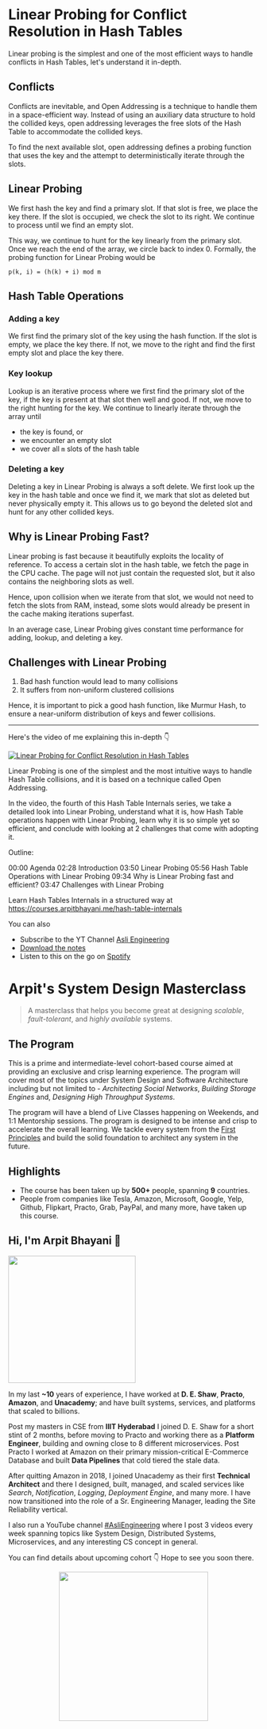 Linear Probing for Conflict Resolution in Hash Tables
===


Linear probing is the simplest and one of the most efficient ways to handle conflicts in Hash Tables, let's understand it in-depth.

## Conflicts

Conflicts are inevitable, and Open Addressing is a technique to handle them in a space-efficient way. Instead of using an auxiliary data structure to hold the collided keys, open addressing leverages the free slots of the Hash Table to accommodate the collided keys.

To find the next available slot, open addressing defines a probing function that uses the key and the attempt to deterministically iterate through the slots.

## Linear Probing

We first hash the key and find a primary slot. If that slot is free, we place the key there. If the slot is occupied, we check the slot to its right. We continue to process until we find an empty slot.

This way, we continue to hunt for the key linearly from the primary slot. Once we reach the end of the array, we circle back to index 0. Formally, the probing function for Linear Probing would be

```
p(k, i) = (h(k) + i) mod m
```

## Hash Table Operations

### Adding a key

We first find the primary slot of the key using the hash function. If the slot is empty, we place the key there. If not, we move to the right and find the first empty slot and place the key there.

### Key lookup

Lookup is an iterative process where we first find the primary slot of the key, if the key is present at that slot then well and good. If not, we move to the right hunting for the key. We continue to linearly iterate through the array until

- the key is found, or
- we encounter an empty slot
- we cover all `m` slots of the hash table

### Deleting a key

Deleting a key in Linear Probing is always a soft delete. We first look up the key in the hash table and once we find it, we mark that slot as deleted but never physically empty it. This allows us to go beyond the deleted slot and hunt for any other collided keys.

## Why is Linear Probing Fast?

Linear probing is fast because it beautifully exploits the locality of reference. To access a certain slot in the hash table, we fetch the page in the CPU cache. The page will not just contain the requested slot, but it also contains the neighboring slots as well.

Hence, upon collision when we iterate from that slot, we would not need to fetch the slots from RAM, instead, some slots would already be present in the cache making iterations superfast.

In an average case, Linear Probing gives constant time performance for adding, lookup, and deleting a key.

## Challenges with Linear Probing

1. Bad hash function would lead to many collisions
2. It suffers from non-uniform clustered collisions

Hence, it is important to pick a good hash function, like Murmur Hash, to ensure a near-uniform distribution of keys and fewer collisions.
<hr />


<p>Here's the video of me explaining this in-depth 👇‍</p>

[![Linear Probing for Conflict Resolution in Hash Tables](https://i.ytimg.com/vi/5QKAXG25hig/mqdefault.jpg)](https://www.youtube.com/watch?v=5QKAXG25hig)

Linear Probing is one of the simplest and the most intuitive ways to handle Hash Table collisions, and it is based on a technique called Open Addressing.

In the video, the fourth of this Hash Table Internals series, we take a detailed look into Linear Probing, understand what it is, how Hash Table operations happen with Linear Probing, learn why it is so simple yet so efficient, and conclude with looking at 2 challenges that come with adopting it.

Outline:

00:00 Agenda
02:28 Introduction
03:50 Linear Probing
05:56 Hash Table Operations with Linear Probing
09:34 Why is Linear Probing fast and efficient?
03:47 Challenges with Linear Probing

Learn Hash Tables Internals in a structured way at https://courses.arpitbhayani.me/hash-table-internals

You can also
 - Subscribe to the YT Channel [Asli Engineering](https://youtube.com/c/ArpitBhayani)
 - [Download the notes](https://drive.google.com/file/d/1hqt-b4fQEXwFEgiEUVIUe5qoynpYXDb0/view?usp=sharing)
 - Listen to this on the go on [Spotify](https://open.spotify.com/show/7qMoamm2iZQrsPVm6IQLoD)

# Arpit's System Design Masterclass

> A masterclass that helps you become great at designing _scalable_, _fault-tolerant_, and _highly available_ systems.

## The Program

This is a prime and intermediate-level cohort-based course aimed at providing an exclusive and crisp learning experience. The program will cover most of the topics under System Design and Software Architecture including but not limited to - _Architecting Social Networks_, _Building Storage Engines_ and, _Designing High Throughput Systems_.

The program will have a blend of Live Classes happening on Weekends, and 1:1 Mentorship sessions. The program is designed to be intense and crisp to accelerate the overall learning. We tackle every system from the [First Principles](https://en.wikipedia.org/wiki/First_principle) and build the solid foundation to architect any system in the future.


## Highlights

 - The course has been taken up by __500+__ people, spanning __9__ countries.
 - People from companies like Tesla, Amazon, Microsoft, Google, Yelp, Github, Flipkart, Practo, Grab, PayPal, and many more, have taken up this course.


## Hi, I'm Arpit Bhayani 👋

<img width="256px" src="https://arpitbhayani.me/static/img/arpit.jpg" />

In my last **~10** years of experience, I have worked at **D. E. Shaw**, **Practo**, **Amazon**, and **Unacademy**; and have built systems, services, and platforms that scaled to billions.

Post my masters in CSE from **IIIT Hyderabad** I joined D. E. Shaw for a short stint of 2 months, before moving to Practo and working there as a **Platform Engineer**, building and owning close to 8 different microservices. Post Practo I worked at Amazon on their primary mission-critical E-Commerce Database and built **Data Pipelines** that cold tiered the stale data.

After quitting Amazon in 2018, I joined Unacademy as their first **Technical Architect** and there I designed, built, managed, and scaled services like _Search_, _Notification_, _Logging_, _Deployment Engine_, and many more. I have now transitioned into the role of a Sr. Engineering Manager, leading the Site Reliability vertical.

I also run a YouTube channel [#AsliEngineering](https://www.youtube.com/c/ArpitBhayani) where I post 3 videos every week spanning topics like System Design, Distributed Systems, Microservices, and any interesting CS concept in general.

You can find details about upcoming cohort 👇‍ Hope to see you soon there.

<center>
<a target="_blank" href="https://arpitbhayani.me/masterclass">
<img src="https://user-images.githubusercontent.com/4745789/137859181-d4499cf4-ce65-4466-8b88-a078ece0f081.PNG" width="300px" />
</a>
</center>